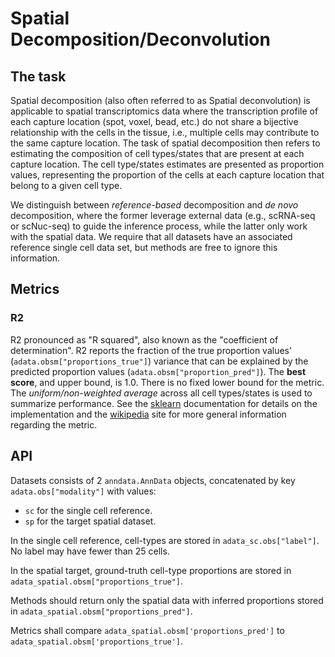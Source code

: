 # Spatial Decomposition/Deconvolution

## The task

Spatial decomposition (also often referred to as Spatial deconvolution) is
applicable to spatial transcriptomics data where the transcription profile of
each capture location (spot, voxel, bead, etc.) do not share a bijective
relationship with the cells in the tissue, i.e., multiple cells may contribute
to the same capture location. The task of spatial decomposition then refers to
estimating the composition of cell types/states that are present at each capture
location. The cell type/states estimates are presented as proportion values,
representing the proportion of the cells at each capture location that belong to
a given cell type.

We distinguish between _reference-based_ decomposition and _de novo_
decomposition, where the former leverage external data (e.g., scRNA-seq or
scNuc-seq) to guide the inference process, while the latter only work with the
spatial data. We require that all datasets have an associated reference single
cell data set, but methods are free to ignore this information.

## Metrics

### R2

R2 pronounced as "R squared", also known as the "coefficient of determination". R2
reports the fraction of the true proportion values' (`adata.obsm["proportions_true"]`)
variance that can be explained by the predicted proportion values
(`adata.obsm["proportion_pred"]`). The **best score**, and upper bound, is 1.0. There is
no fixed lower bound for the metric. The _uniform/non-weighted average_ across all cell
types/states is used to summarize performance. See the
[sklearn](https://scikit-learn.org/stable/modules/generated/sklearn.metrics.r2_score.html)
documentation for details on the implementation and the
[wikipedia](https://en.wikipedia.org/wiki/Coefficient_of_determination) site for more
general information regarding the metric.

## API

Datasets consists of 2 `anndata.AnnData` objects, concatenated by key
`adata.obs["modality"]` with values:

* `sc` for the single cell reference.
* `sp` for the target spatial dataset.

In the single cell reference, cell-types are stored in `adata_sc.obs["label"]`. No label
may have fewer than 25 cells.

In the spatial target, ground-truth cell-type proportions are stored in
`adata_spatial.obsm["proportions_true"]`.

Methods should return only the spatial data with inferred proportions stored in
`adata_spatial.obsm["proportions_pred"]`.

Metrics shall compare `adata_spatial.obsm['proportions_pred']` to
`adata_spatial.obsm['proportions_true']`.
